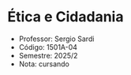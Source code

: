 # Ética e Cidadania

-  Professor: Sergio Sardi
-  Código: 1501A-04
-  Semestre: 2025/2
-  Nota: cursando
